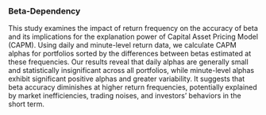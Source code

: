 ### Beta-Dependency
This study examines the impact of return frequency on the accuracy of beta and its implications for the explanation power of Capital Asset Pricing Model (CAPM). Using daily and minute-level return data, we calculate CAPM alphas for portfolios sorted by the differences between betas estimated at these frequencies. Our results reveal that daily alphas are generally small and statistically insignificant across all portfolios, while minute-level alphas exhibit significant positive alphas and greater variability. It suggests that beta accuracy diminishes at higher return frequencies, potentially explained by market inefficiencies, trading noises, and investors’ behaviors in the short term. 
